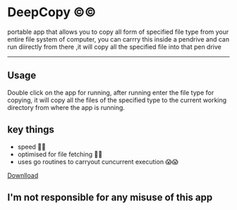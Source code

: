 # DeepCopy ©️©️
 portable app that allows you to copy all form of specified file type from your entire file system of computer,
 you can carrry this inside a pendrive and can run diirectly from there ,it will copy all the specified file into that pen drive
<hr/>

## Usage

 Double click on the app for running, after running enter the file type for copying, it will copy all the files of the specified type to the current working directory from where the app is running.
 
 
## key things
-  speed 🚄🚄
-  optimised for file fetching 🚀🚀
-  uses go routines to carryout cuncurrent execution  😱😱

[Downlload ](https://github.com/HEGADE/Deepcopy/blob/main/Deepcopy.exe)

## I'm not responsible for any misuse of this app

